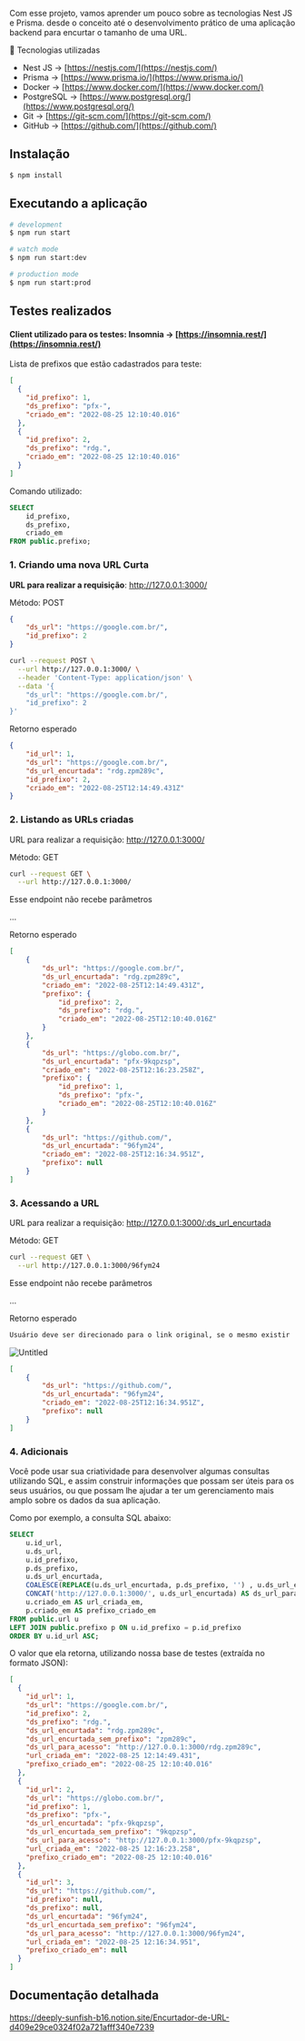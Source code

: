 Com esse projeto, vamos aprender um pouco sobre as tecnologias Nest JS e Prisma. desde o conceito até o desenvolvimento prático de uma aplicação backend para encurtar o tamanho de uma URL.



🚀 Tecnologias utilizadas
- Nest JS → [https://nestjs.com/](https://nestjs.com/)
- Prisma → [https://www.prisma.io/](https://www.prisma.io/)
- Docker → [https://www.docker.com/](https://www.docker.com/)
- PostgreSQL → [https://www.postgresql.org/](https://www.postgresql.org/)
- Git → [https://git-scm.com/](https://git-scm.com/)
- GitHub → [https://github.com/](https://github.com/)



## Instalação

```bash
$ npm install
```

## Executando a aplicação

```bash
# development
$ npm run start

# watch mode
$ npm run start:dev

# production mode
$ npm run start:prod
```

## Testes realizados
#### Client utilizado para os testes: Insomnia → [https://insomnia.rest/](https://insomnia.rest/)

Lista de prefixos que estão cadastrados para teste:

```json
[
  {
    "id_prefixo": 1,
    "ds_prefixo": "pfx-",
    "criado_em": "2022-08-25 12:10:40.016"
  },
  {
    "id_prefixo": 2,
    "ds_prefixo": "rdg.",
    "criado_em": "2022-08-25 12:10:40.016"
  }
]
```

Comando utilizado:

```sql
SELECT
    id_prefixo,
    ds_prefixo,
    criado_em
FROM public.prefixo;
```


### 1. Criando uma nova URL Curta

**URL para realizar a requisição**: http://127.0.0.1:3000/

Método: POST

```json
{
	"ds_url": "https://google.com.br/",
	"id_prefixo": 2
}
```

```bash
curl --request POST \
  --url http://127.0.0.1:3000/ \
  --header 'Content-Type: application/json' \
  --data '{
	"ds_url": "https://google.com.br/",
	"id_prefixo": 2
}'
```

Retorno esperado

```json
{
	"id_url": 1,
	"ds_url": "https://google.com.br/",
	"ds_url_encurtada": "rdg.zpm289c",
	"id_prefixo": 2,
	"criado_em": "2022-08-25T12:14:49.431Z"
}
```

### 2. Listando as URLs criadas

URL para realizar a requisição: http://127.0.0.1:3000/

Método: GET

```bash
curl --request GET \
  --url http://127.0.0.1:3000/
```

Esse endpoint não recebe parâmetros

…

Retorno esperado

```json
[
	{
		"ds_url": "https://google.com.br/",
		"ds_url_encurtada": "rdg.zpm289c",
		"criado_em": "2022-08-25T12:14:49.431Z",
		"prefixo": {
			"id_prefixo": 2,
			"ds_prefixo": "rdg.",
			"criado_em": "2022-08-25T12:10:40.016Z"
		}
	},
	{
		"ds_url": "https://globo.com.br/",
		"ds_url_encurtada": "pfx-9kqpzsp",
		"criado_em": "2022-08-25T12:16:23.258Z",
		"prefixo": {
			"id_prefixo": 1,
			"ds_prefixo": "pfx-",
			"criado_em": "2022-08-25T12:10:40.016Z"
		}
	},
	{
		"ds_url": "https://github.com/",
		"ds_url_encurtada": "96fym24",
		"criado_em": "2022-08-25T12:16:34.951Z",
		"prefixo": null
	}
]
```

### 3. Acessando a URL

URL para realizar a requisição: http://127.0.0.1:3000/:ds_url_encurtada

Método: GET

```bash
curl --request GET \
  --url http://127.0.0.1:3000/96fym24
```

Esse endpoint não recebe parâmetros

…

Retorno esperado

```bash
Usuário deve ser direcionado para o link original, se o mesmo existir
```

![Untitled](https://deeply-sunfish-b16.notion.site/image/https%3A%2F%2Fs3-us-west-2.amazonaws.com%2Fsecure.notion-static.com%2Fde1fe47f-16e0-4247-9552-73e663afacce%2FUntitled.png?table=block&id=5fb8e3f4-4ebd-4d19-a761-231525d8703b&spaceId=5b1be12e-62a6-4f11-87cb-a9b506d168e6&width=2000&userId=&cache=v2)

```json
[
	{
		"ds_url": "https://github.com/",
		"ds_url_encurtada": "96fym24",
		"criado_em": "2022-08-25T12:16:34.951Z",
		"prefixo": null
	}
]
```

### 4. Adicionais

Você pode usar sua criatividade para desenvolver algumas consultas utilizando SQL, e assim construir informações que possam ser úteis para os seus usuários, ou que possam lhe ajudar a ter um gerenciamento mais amplo sobre os dados da sua aplicação.

Como por exemplo, a consulta SQL abaixo:

```sql
SELECT
    u.id_url,
    u.ds_url,
    u.id_prefixo,
    p.ds_prefixo,
    u.ds_url_encurtada,
    COALESCE(REPLACE(u.ds_url_encurtada, p.ds_prefixo, '') , u.ds_url_encurtada) AS ds_url_encurtada_sem_prefixo,
    CONCAT('http://127.0.0.1:3000/', u.ds_url_encurtada) AS ds_url_para_acesso,
    u.criado_em AS url_criada_em,
    p.criado_em AS prefixo_criado_em
FROM public.url u
LEFT JOIN public.prefixo p ON u.id_prefixo = p.id_prefixo
ORDER BY u.id_url ASC;
```

O valor que ela retorna, utilizando nossa base de testes (extraída no formato JSON):

```json
[
  {
    "id_url": 1,
    "ds_url": "https://google.com.br/",
    "id_prefixo": 2,
    "ds_prefixo": "rdg.",
    "ds_url_encurtada": "rdg.zpm289c",
    "ds_url_encurtada_sem_prefixo": "zpm289c",
    "ds_url_para_acesso": "http://127.0.0.1:3000/rdg.zpm289c",
    "url_criada_em": "2022-08-25 12:14:49.431",
    "prefixo_criado_em": "2022-08-25 12:10:40.016"
  },
  {
    "id_url": 2,
    "ds_url": "https://globo.com.br/",
    "id_prefixo": 1,
    "ds_prefixo": "pfx-",
    "ds_url_encurtada": "pfx-9kqpzsp",
    "ds_url_encurtada_sem_prefixo": "9kqpzsp",
    "ds_url_para_acesso": "http://127.0.0.1:3000/pfx-9kqpzsp",
    "url_criada_em": "2022-08-25 12:16:23.258",
    "prefixo_criado_em": "2022-08-25 12:10:40.016"
  },
  {
    "id_url": 3,
    "ds_url": "https://github.com/",
    "id_prefixo": null,
    "ds_prefixo": null,
    "ds_url_encurtada": "96fym24",
    "ds_url_encurtada_sem_prefixo": "96fym24",
    "ds_url_para_acesso": "http://127.0.0.1:3000/96fym24",
    "url_criada_em": "2022-08-25 12:16:34.951",
    "prefixo_criado_em": null
  }
]
```
## Documentação detalhada
https://deeply-sunfish-b16.notion.site/Encurtador-de-URL-d409e29ce0324f02a721afff340e7239